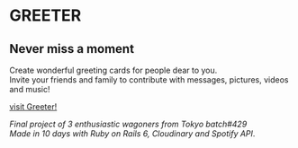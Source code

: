 # GREETER
## Never miss a moment

Create wonderful greeting cards for people dear to you.   
Invite your friends and family to contribute with messages, pictures, videos and music!   

[visit Greeter!](https://greeter429.herokuapp.com/)

*Final project of 3 enthusiastic wagoners from Tokyo batch#429*  
*Made in 10 days with Ruby on Rails 6, Cloudinary and Spotify API*.  
